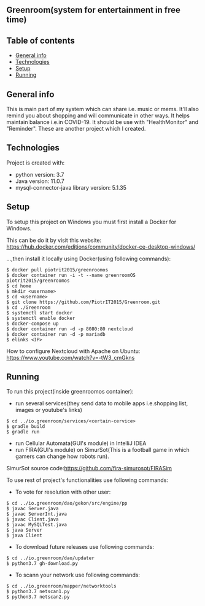 ## Greenroom(system for entertainment in free time)

## Table of contents
* [General info](#general-info)
* [Technologies](#technologies)
* [Setup](#setup)
* [Running](#running)

## General info
This is main part of my system which can share i.e. music or mems. It'll also remind you about shopping and will communicate in other ways. It helps maintain balance i.e.in COVID-19. It should be
use with "HealthMonitor" and "Reminder". These are another project which I created. 
	
## Technologies
Project is created with:
* python version: 3.7
* Java version: 11.0.7
* mysql-connector-java library version: 5.1.35
	
## Setup
To setup this project on Windows you must first install a Docker for Windows.

This can be do it by visit this website: https://hub.docker.com/editions/community/docker-ce-desktop-windows/

...,then install it locally using Docker(using following commands):

```
$ docker pull piotrit2015/greenroomos
$ docker container run -i -t --name greenroomOS piotrit2015/greenroomos
$ cd home
$ mkdir <username>
$ cd <username>
$ git clone https://github.com/PiotrIT2015/Greenroom.git
$ cd ./Greenroom
$ systemctl start docker
$ systemctl enable docker
$ docker-compose up
$ docker container run -d -p 8080:80 nextcloud
$ docker container run -d -p mariadb
$ elinks <IP>
```

How to configure Nextcloud with Apache on Ubuntu: https://www.youtube.com/watch?v=-tW3_cmGkns

## Running
To run this project(inside greenroomos container):
* run several services(they send data to mobile apps i.e.shopping list, images or youtube's links)

```
$ cd ../io.greenroom/services/<certain-cervice>
$ gradle build
$ gradle run
```

* run Cellular Automata(GUI's module) in IntelliJ IDEA
* run FIRA(GUI's module) on SimurSot(This is a football game in which gamers can change how robots run).

SimurSot source code:https://github.com/fira-simurosot/FIRASim

To use rest of project's functionalities use following commands:

* To vote for resolution with other user:

```
$ cd ../io.greenroom/dao/gekon/src/engine/pp
$ javac Server.java
$ javac ServerInt.java
$ javac Client.java
$ javac MySQLTest.java
$ java Server
$ java Client
```

* To download future releases use following commands:

```
$ cd ../io.greenroom/dao/updater
$ python3.7 gh-download.py
```

* To scann your network use following commands:

```
$ cd ../io.greenroom/mapper/networktools
$ python3.7 netscan1.py
$ python3.7 netscan2.py
```


